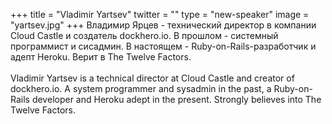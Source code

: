 +++
title = "Vladimir Yartsev"
twitter = ""
type = "new-speaker"
image = "yartsev.jpg"
+++
Владимир Ярцев - технический директор в компании Cloud Castle и создатель dockhero.io. В прошлом - системный программист и сисадмин. В настоящем - Ruby-on-Rails-разработчик и адепт Heroku. Верит в The Twelve Factors.<br><br>Vladimir Yartsev is a technical director at Cloud Castle and creator of dockhero.io.  A system programmer and sysadmin in the past, a Ruby-on-Rails developer and Heroku adept in the present. Strongly believes into The Twelve Factors.